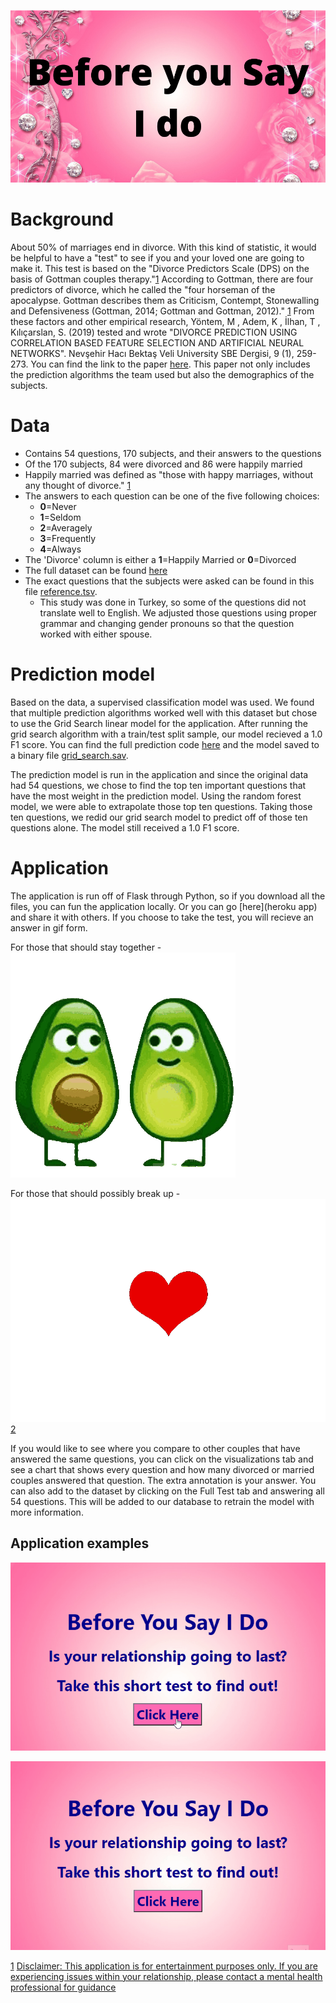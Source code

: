 ![i do image](static/images/BeforeYouSayIDo.png)


# Background 

About 50% of marriages end in divorce. With this kind of statistic, it would be helpful to have a "test" to see if you and your loved one are going to make it. This test is based on the "Divorce Predictors Scale (DPS) on the basis of Gottman couples therapy."[1](1) According to Gottman, there are four predictors of divorce, which he called the "four horseman of the apocalypse. Gottman describes them as Criticism, Contempt, Stonewalling and Defensiveness (Gottman, 2014; Gottman and Gottman, 2012)." [1](1) From these factors and other empirical research, Yöntem, M , Adem, K , İlhan, T , Kılıçarslan, S. (2019) tested and wrote "DIVORCE PREDICTION USING CORRELATION BASED FEATURE SELECTION AND ARTIFICIAL NEURAL NETWORKS". Nevşehir Hacı Bektaş Veli University SBE Dergisi, 9 (1), 259-273. You can find the link to the paper [here](https://dergipark.org.tr/tr/download/article-file/748448). This paper not only includes the prediction algorithms the team used but also the demographics of the subjects.


# Data

  - Contains 54 questions, 170 subjects, and their answers to the questions
  - Of the 170 subjects, 84 were divorced and 86 were happily married
  - Happily married was defined as "those with happy marriages, without any thought of divorce." [1](1) 
  - The answers to each question can be one of the five following choices: 
      - **0**=Never
      - **1**=Seldom
      - **2**=Averagely
      - **3**=Frequently
      - **4**=Always
  - The 'Divorce' column is either a **1**=Happily Married or **0**=Divorced
  - The full dataset can be found [here](https://www.kaggle.com/andrewmvd/divorce-prediction)
  - The exact questions that the subjects were asked can be found in this file [reference.tsv](reference.tsv). 
      - This study was done in Turkey, so some of the questions did not translate well to English. We adjusted those questions using proper grammar and changing gender pronouns         so that the question worked with either spouse. 

# Prediction model

Based on the data, a supervised classification model was used. We found that multiple prediction algorithms worked well with this dataset but chose to use the Grid Search linear model for the application. After running the grid search algorithm with a train/test split sample, our model recieved a 1.0 F1 score. You can find the full prediction code [here](Grid_search_model.py) and the model saved to a binary file [grid_search.sav](grid_search.sav).

The prediction model is run in the application and since the original data had 54 questions, we chose to find the top ten important questions that have the most weight in the prediction model. Using the random forest model, we were able to extrapolate those top ten questions. Taking those ten questions, we redid our grid search model to predict off of those ten questions alone. The model still received a 1.0 F1 score.

# Application

The application is run off of Flask through Python, so if you download all the files, you can fun the application locally. Or you can go [here](heroku app) and share it with others. If you choose to take the test, you will recieve an answer in gif form.

For those that should stay together - ![avocado](static/images/avocado_love.gif)


For those that should possibly break up - ![heart](static/images/broken_heart.gif)[2](2)

If you would like to see where you compare to other couples that have answered the same questions, you can click on the visualizations tab and see a chart that shows every question and how many divorced or married couples answered that question. The extra annotation is your answer. You can also add to the dataset by clicking on the Full Test tab and answering all 54 questions. This will be added to our database to retrain the model with more information.

## Application examples

![div gif](static/images/app_div_result.gif)

![mar gif](static/images/app_mar_result.gif)

[1](https://dergipark.org.tr/tr/download/article-file/748448)
[Disclaimer: This application is for entertainment purposes only. If you are experiencing issues within your relationship, please contact a mental health professional for guidance](2)
